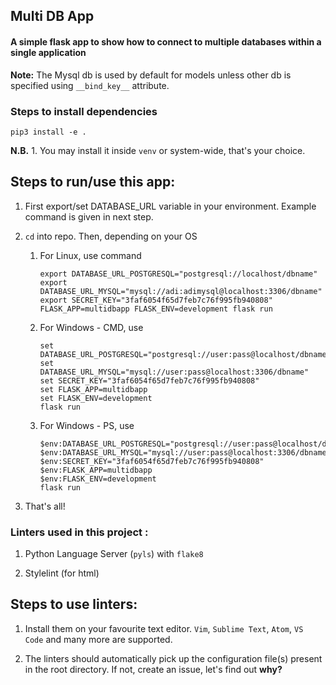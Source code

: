 ## Multi DB App

#### A simple flask app to show how to connect to multiple databases within a single application

**Note:** The Mysql db is used by default for models unless other db is specified using `__bind_key__` attribute.


### Steps to install dependencies
```
pip3 install -e .
```

**N.B.** 1. You may install it inside `venv` or system-wide, that's your choice.


## Steps to run/use this app:

1. First export/set DATABASE_URL variable in your environment.
Example command is given in next step.

1. `cd` into repo. Then, depending on your OS

    1. For Linux, use command 
        ```
        export DATABASE_URL_POSTGRESQL="postgresql://localhost/dbname"
        export DATABASE_URL_MYSQL="mysql://adi:adimysql@localhost:3306/dbname"
        export SECRET_KEY="3faf6054f65d7feb7c76f995fb940808"
        FLASK_APP=multidbapp FLASK_ENV=development flask run
        ```

    1. For Windows - CMD, use
        ```
        set DATABASE_URL_POSTGRESQL="postgresql://user:pass@localhost/dbname"
        set DATABASE_URL_MYSQL="mysql://user:pass@localhost:3306/dbname"
        set SECRET_KEY="3faf6054f65d7feb7c76f995fb940808"
        set FLASK_APP=multidbapp
        set FLASK_ENV=development
        flask run
        ```

    1. For Windows - PS, use
        ```
        $env:DATABASE_URL_POSTGRESQL="postgresql://user:pass@localhost/dbname"
        $env:DATABASE_URL_MYSQL="mysql://user:pass@localhost:3306/dbname"
        $env:SECRET_KEY="3faf6054f65d7feb7c76f995fb940808"
        $env:FLASK_APP=multidbapp
        $env:FLASK_ENV=development
        flask run
        ```

1. That's all!


### Linters used in this project :

1. Python Language Server (`pyls`) with `flake8`

1. Stylelint (for html)

## Steps to use linters:

1. Install them on your favourite text editor. `Vim`, `Sublime Text`, `Atom`, `VS Code` and many more are supported.

1. The linters should automatically pick up the configuration file(s) present in the root directory. If not, create an issue, let's find out **why?**


